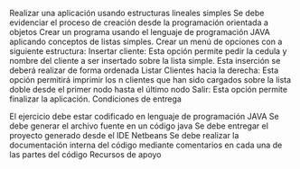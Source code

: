 Realizar una aplicación usando estructuras lineales simples
 Se debe evidenciar el proceso de creación desde la programación orientada a objetos
 Crear un programa usando el lenguaje de programación JAVA aplicando conceptos de listas simples.
 Crear un menú de opciones con a siguiente estructura:
 Insertar cliente: Esta opción permite pedir la cedula y nombre del cliente a ser insertado sobre la lista simple. Esta inserción se deberá realizar de forma ordenada
 Listar Clientes hacia la derecha: Esta opción permitirá imprimir los n clientes que han sido cargados sobre la lista doble desde el primer nodo hasta el último nodo
 Salir: Esta opción permite finalizar la aplicación.
 Condiciones de entrega
 
 El ejercicio debe estar codificado en lenguaje de programación JAVA
 Se debe generar el archivo fuente en un código java
 Se debe entregar el proyecto generado desde el IDE Netbeans
 Se debe realizar la documentación interna del código mediante comentarios en cada una de las partes del código
 Recursos de apoyo
